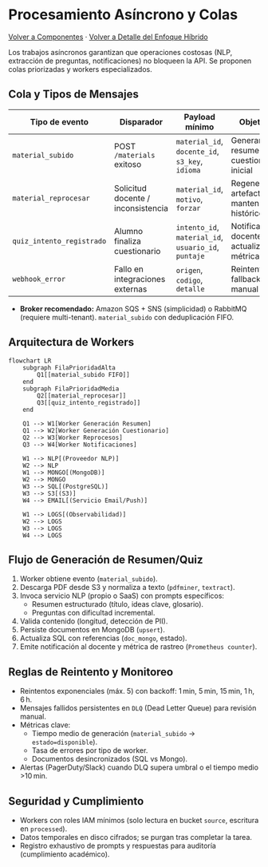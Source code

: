 # Procesamiento Asíncrono y Colas

[Volver a Componentes](../README.md) · [Volver a Detalle del Enfoque Híbrido](../../README.md)

Los trabajos asíncronos garantizan que operaciones costosas (NLP, extracción de preguntas, notificaciones) no bloqueen la API. Se proponen colas priorizadas y workers especializados.

## Cola y Tipos de Mensajes

| Tipo de evento | Disparador | Payload mínimo | Objetivo |
|----------------|-----------|----------------|----------|
| `material_subido` | POST `/materials` exitoso | `material_id`, `docente_id`, `s3_key`, `idioma` | Generar resumen y cuestionario inicial |
| `material_reprocesar` | Solicitud docente / inconsistencia | `material_id`, `motivo`, `forzar` | Regenerar artefactos manteniendo histórico |
| `quiz_intento_registrado` | Alumno finaliza cuestionario | `intento_id`, `material_id`, `usuario_id`, `puntaje` | Notificar docente, actualizar métricas |
| `webhook_error` | Fallo en integraciones externas | `origen`, `codigo`, `detalle` | Reintentos o fallback manual |

- **Broker recomendado:** Amazon SQS + SNS (simplicidad) o RabbitMQ (requiere multi-tenant). `material_subido` con deduplicación FIFO.

## Arquitectura de Workers

```mermaid
flowchart LR
    subgraph FilaPrioridadAlta
        Q1[[material_subido FIFO]]
    end
    subgraph FilaPrioridadMedia
        Q2[[material_reprocesar]]
        Q3[[quiz_intento_registrado]]
    end

    Q1 --> W1[Worker Generación Resumen]
    Q1 --> W2[Worker Generación Cuestionario]
    Q2 --> W3[Worker Reprocesos]
    Q3 --> W4[Worker Notificaciones]

    W1 --> NLP[(Proveedor NLP)]
    W2 --> NLP
    W1 --> MONGO[(MongoDB)]
    W2 --> MONGO
    W3 --> SQL[(PostgreSQL)]
    W3 --> S3[(S3)]
    W4 --> EMAIL[(Servicio Email/Push)]

    W1 --> LOGS[(Observabilidad)]
    W2 --> LOGS
    W3 --> LOGS
    W4 --> LOGS
```

## Flujo de Generación de Resumen/Quiz

1. Worker obtiene evento (`material_subido`).
2. Descarga PDF desde S3 y normaliza a texto (`pdfminer`, `textract`).
3. Invoca servicio NLP (propio o SaaS) con prompts específicos:
   - Resumen estructurado (título, ideas clave, glosario).
   - Preguntas con dificultad incremental.
4. Valida contenido (longitud, detección de PII).
5. Persiste documentos en MongoDB (`upsert`).
6. Actualiza SQL con referencias (`doc_mongo`, estado).
7. Emite notificación al docente y métrica de rastreo (`Prometheus counter`).

## Reglas de Reintento y Monitoreo

- Reintentos exponenciales (máx. 5) con backoff: 1 min, 5 min, 15 min, 1 h, 6 h.
- Mensajes fallidos persistentes en `DLQ` (Dead Letter Queue) para revisión manual.
- Métricas clave:
  - Tiempo medio de generación (`material_subido` → `estado=disponible`).
  - Tasa de errores por tipo de worker.
  - Documentos desincronizados (SQL vs Mongo).
- Alertas (PagerDuty/Slack) cuando DLQ supera umbral o el tiempo medio >10 min.

## Seguridad y Cumplimiento

- Workers con roles IAM mínimos (solo lectura en bucket `source`, escritura en `processed`).
- Datos temporales en disco cifrados; se purgan tras completar la tarea.
- Registro exhaustivo de prompts y respuestas para auditoría (cumplimiento académico).
